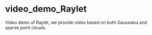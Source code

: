 # video_demo_Raylet

Video demo of Raylet, we provide video based on both Gaussians and sparse point clouds.
